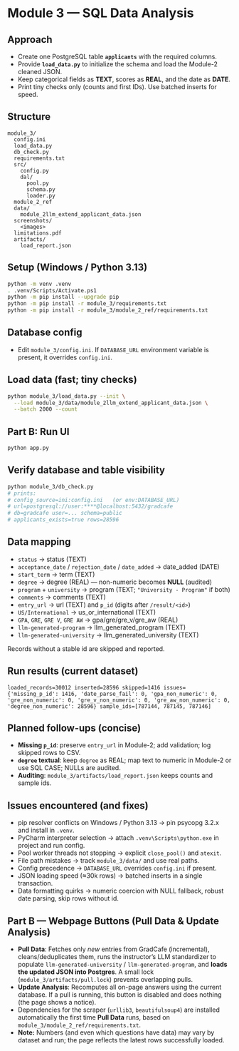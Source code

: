 # Module 3 — SQL Data Analysis

## Approach
- Create one PostgreSQL table **`applicants`** with the required columns.
- Provide **`load_data.py`** to initialize the schema and load the Module-2 cleaned JSON.
- Keep categorical fields as **TEXT**, scores as **REAL**, and the date as **DATE**.
- Print tiny checks only (counts and first IDs). Use batched inserts for speed.

## Structure
~~~
module_3/
  config.ini
  load_data.py
  db_check.py
  requirements.txt
  src/
    config.py
    dal/
      pool.py
      schema.py
      loader.py
  module_2_ref
  data/
    module_2llm_extend_applicant_data.json
  screenshots/
    <images>
  limitations.pdf
  artifacts/
    load_report.json
~~~

## Setup (Windows / Python 3.13)
~~~bash
python -m venv .venv
. .venv/Scripts/Activate.ps1
python -m pip install --upgrade pip
python -m pip install -r module_3/requirements.txt
python -m pip install -r module_3/module_2_ref/requirements.txt
~~~

## Database config
- Edit `module_3/config.ini`. If `DATABASE_URL` environment variable is present, it overrides `config.ini`.

## Load data (fast; tiny checks)
~~~bash
python module_3/load_data.py --init \
  --load module_3/data/module_2llm_extend_applicant_data.json \
  --batch 2000 --count
~~~

## Part B: Run UI
~~~bash
python app.py
~~~

## Verify database and table visibility
~~~bash
python module_3/db_check.py
# prints:
# config_source=ini:config.ini   (or env:DATABASE_URL)
# url=postgresql://user:****@localhost:5432/gradcafe
# db=gradcafe user=... schema=public
# applicants_exists=true rows=28596
~~~

## Data mapping
- `status` → status (TEXT)  
- `acceptance_date` / `rejection_date` / `date_added` → date_added (DATE)  
- `start_term` → term (TEXT)  
- `degree` → degree (REAL) — non-numeric becomes **NULL** (audited)  
- `program` + `university` → program (TEXT; `"University - Program"` if both)  
- `comments` → comments (TEXT)  
- `entry_url` → url (TEXT) and `p_id` (digits after `/result/<id>`)  
- `US/International` → us_or_international (TEXT)  
- `GPA`, `GRE`, `GRE V`, `GRE AW` → gpa/gre/gre_v/gre_aw (REAL)  
- `llm-generated-program` → llm_generated_program (TEXT)  
- `llm-generated-university` → llm_generated_university (TEXT)

Records without a stable id are skipped and reported.

## Run results (current dataset)
~~~text
loaded_records=30012 inserted=28596 skipped=1416 issues={'missing_p_id': 1416, 'date_parse_fail': 0, 'gpa_non_numeric': 0, 'gre_non_numeric': 0, 'gre_v_non_numeric': 0, 'gre_aw_non_numeric': 0, 'degree_non_numeric': 28596} sample_ids=[787144, 787145, 787146]
~~~

## Planned follow-ups (concise)
- **Missing `p_id`**: preserve `entry_url` in Module-2; add validation; log skipped rows to CSV.
- **`degree` textual**: keep `degree` as REAL; map text to numeric in Module-2 or use SQL CASE; NULLs are audited.
- **Auditing**: `module_3/artifacts/load_report.json` keeps counts and sample ids.

## Issues encountered (and fixes)
- pip resolver conflicts on Windows / Python 3.13 → pin psycopg 3.2.x and install in `.venv`.
- PyCharm interpreter selection → attach `.venv\Scripts\python.exe` in project and run config.
- Pool worker threads not stopping → explicit `close_pool()` and `atexit`.
- File path mistakes → track `module_3/data/` and use real paths.
- Config precedence → `DATABASE_URL` overrides `config.ini` if present.
- JSON loading speed (≈30k rows) → batched inserts in a single transaction.
- Data formatting quirks → numeric coercion with NULL fallback, robust date parsing, skip rows without id.

## Part B — Webpage Buttons (Pull Data & Update Analysis)

- **Pull Data**: Fetches only *new* entries from GradCafe (incremental), cleans/deduplicates them, runs the instructor’s LLM standardizer to populate `llm-generated-university` / `llm-generated-program`, and **loads the updated JSON into Postgres**. A small lock (`module_3/artifacts/pull.lock`) prevents overlapping pulls.
- **Update Analysis**: Recomputes all on-page answers using the current database. If a pull is running, this button is disabled and does nothing (the page shows a notice).
- Dependencies for the scraper (`urllib3`, `beautifulsoup4`) are installed automatically the first time **Pull Data** runs, based on `module_3/module_2_ref/requirements.txt`.
- **Note:** Numbers (and even which questions have data) may vary by dataset and run; the page reflects the latest rows successfully loaded.


